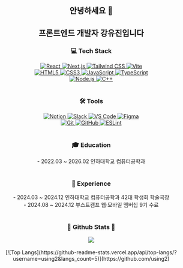 <div align="center">

<h2>안녕하세요 👋</h2>
<h2>프론트엔드 개발자 강유진입니다</h2>


<h3><b>💻 Tech Stack</b></h3>

<a href="https://react.dev/" target="_blank">
  <img src="https://img.shields.io/badge/React-61DAFB?style=for-the-badge&logo=react&logoColor=white" alt="React"/>
</a>
<a href="https://nextjs.org/" target="_blank">
  <img src="https://img.shields.io/badge/Next.js-000000?style=for-the-badge&logo=next.js&logoColor=white" alt="Next.js"/>
</a>
<a href="https://tailwindcss.com/" target="_blank">
  <img src="https://img.shields.io/badge/Tailwind%20CSS-06B6D4?style=for-the-badge&logo=tailwind-css&logoColor=white" alt="Tailwind CSS"/>
</a>
<a href="https://vitejs.dev/" target="_blank">
  <img src="https://img.shields.io/badge/Vite-646CFF?style=for-the-badge&logo=vite&logoColor=white" alt="Vite"/>
</a>

<br>

<a href="https://developer.mozilla.org/ko/docs/Web/HTML" target="_blank">
  <img src="https://img.shields.io/badge/HTML5-E34F26?style=for-the-badge&logo=html5&logoColor=white" alt="HTML5"/>
</a>
<a href="https://developer.mozilla.org/ko/docs/Web/CSS" target="_blank">
  <img src="https://img.shields.io/badge/CSS3-1572B6?style=for-the-badge&logo=css3&logoColor=white" alt="CSS3"/>
</a>
<a href="https://developer.mozilla.org/ko/docs/Web/JavaScript" target="_blank">
  <img src="https://img.shields.io/badge/JavaScript-F7DF1E?style=for-the-badge&logo=javascript&logoColor=black" alt="JavaScript"/>
</a>
<a href="https://www.typescriptlang.org/" target="_blank">
  <img src="https://img.shields.io/badge/TypeScript-3178C6?style=for-the-badge&logo=typescript&logoColor=white" alt="TypeScript"/>
</a>

<br> 

<a href="https://nodejs.org/" target="_blank">
  <img src="https://img.shields.io/badge/Node.js-339933?style=for-the-badge&logo=node.js&logoColor=white" alt="Node.js"/>
</a>
<a href="https://isocpp.org/" target="_blank">
  <img src="https://img.shields.io/badge/C++-00599C?style=for-the-badge&logo=c%2B%2B&logoColor=white" alt="C++"/>
</a>

<br>
<br>

<h3>🛠️ Tools</h3>

<a href="https://www.notion.so/" target="_blank">
  <img src="https://img.shields.io/badge/Notion-000000?style=for-the-badge&logo=notion&logoColor=white" alt="Notion"/>
</a>
<a href="https://slack.com/" target="_blank">
  <img src="https://img.shields.io/badge/Slack-4A154B?style=for-the-badge&logo=slack&logoColor=white" alt="Slack"/>
</a>
<a href="https://code.visualstudio.com/" target="_blank">
  <img src="https://img.shields.io/badge/VS%20Code-007ACC?style=for-the-badge&logo=visual-studio-code&logoColor=white" alt="VS Code"/>
</a>
<a href="https://www.figma.com/" target="_blank">
  <img src="https://img.shields.io/badge/Figma-F24E1E?style=for-the-badge&logo=figma&logoColor=white" alt="Figma"/>
</a>
<br>
<a href="https://git-scm.com/" target="_blank">
  <img src="https://img.shields.io/badge/Git-F05032?style=for-the-badge&logo=git&logoColor=white" alt="Git"/>
</a>
<a href="https://github.com/" target="_blank">
  <img src="https://img.shields.io/badge/GitHub-181717?style=for-the-badge&logo=github&logoColor=white" alt="GitHub"/>
</a>
<a href="https://eslint.org/" target="_blank">
  <img src="https://img.shields.io/badge/ESLint-4B32C3?style=for-the-badge&logo=eslint&logoColor=white" alt="ESLint"/>
</a>

<br>
<br>

<h3>🎓 Education</h3>
- 2022.03 ~ 2026.02 인하대학교 컴퓨터공학과

<br>
<br>

<h3>🚀 Experience</h3>
- 2024.03 ~ 2024.12 인하대학교 컴퓨터공학과 42대 학생회 학술국장  
<br>
- 2024.08 ~ 2024.12 부스트캠프 웹·모바일 멤버십 9기 수료

<br>
<br>
</div>

<div align="center">
 <h3><b> 🎄 Github Stats 🎄 </b></h3>
  <img src="https://github-readme-stats.vercel.app/api?username=using2&show_icons=true&count_private=true&hide_border=true" align="center" />
</div>  
<br>

<div align="center">
  [![Top Langs](https://github-readme-stats.vercel.app/api/top-langs/?username=using2&langs_count=5)](https://github.com/using2)
</div>

